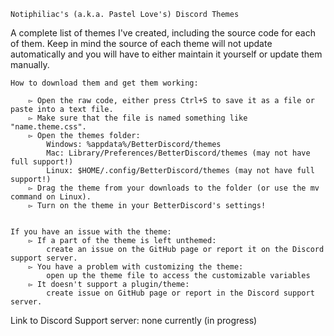 	Notiphiliac's (a.k.a. Pastel Love's) Discord Themes
A complete list of themes I've created, including the source code for each of them.
Keep in mind the source of each theme will not update automatically and you will have to either maintain it yourself or update them manually.



	How to download them and get them working:

		▻ Open the raw code, either press Ctrl+S to save it as a file or paste into a text file.
		▻ Make sure that the file is named something like "name.theme.css".
		▻ Open the themes folder:
			Windows: %appdata%/BetterDiscord/themes
			Mac: Library/Preferences/BetterDiscord/themes (may not have full support!)
			Linux: $HOME/.config/BetterDiscord/themes (may not have full support!)
		▻ Drag the theme from your downloads to the folder (or use the mv command on Linux).
    	▻ Turn on the theme in your BetterDiscord's settings!


	If you have an issue with the theme:
		▻ If a part of the theme is left unthemed: 
		    create an issue on the GitHub page or report it on the Discord support server.
		▻ You have a problem with customizing the theme: 
		    open up the theme file to access the customizable variables
		▻ It doesn't support a plugin/theme: 
		    create issue on GitHub page or report in the Discord support server.

Link to Discord Support server: none currently (in progress)
